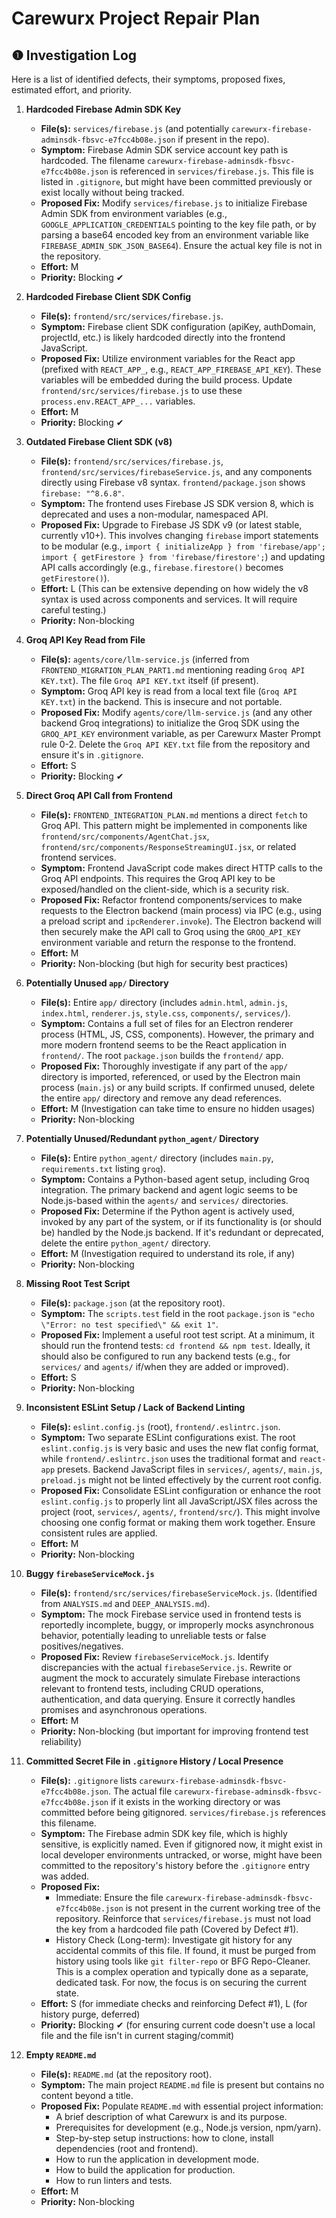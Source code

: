# Carewurx Project Repair Plan

## ❶ Investigation Log

Here is a list of identified defects, their symptoms, proposed fixes, estimated effort, and priority.

1.  **Hardcoded Firebase Admin SDK Key**
    *   **File(s):** `services/firebase.js` (and potentially `carewurx-firebase-adminsdk-fbsvc-e7fcc4b08e.json` if present in the repo).
    *   **Symptom:** Firebase Admin SDK service account key path is hardcoded. The filename `carewurx-firebase-adminsdk-fbsvc-e7fcc4b08e.json` is referenced in `services/firebase.js`. This file is listed in `.gitignore`, but might have been committed previously or exist locally without being tracked.
    *   **Proposed Fix:** Modify `services/firebase.js` to initialize Firebase Admin SDK from environment variables (e.g., `GOOGLE_APPLICATION_CREDENTIALS` pointing to the key file path, or by parsing a base64 encoded key from an environment variable like `FIREBASE_ADMIN_SDK_JSON_BASE64`). Ensure the actual key file is not in the repository.
    *   **Effort:** M
    *   **Priority:** Blocking ✔

2.  **Hardcoded Firebase Client SDK Config**
    *   **File(s):** `frontend/src/services/firebase.js`.
    *   **Symptom:** Firebase client SDK configuration (apiKey, authDomain, projectId, etc.) is likely hardcoded directly into the frontend JavaScript.
    *   **Proposed Fix:** Utilize environment variables for the React app (prefixed with `REACT_APP_`, e.g., `REACT_APP_FIREBASE_API_KEY`). These variables will be embedded during the build process. Update `frontend/src/services/firebase.js` to use these `process.env.REACT_APP_...` variables.
    *   **Effort:** M
    *   **Priority:** Blocking ✔

3.  **Outdated Firebase Client SDK (v8)**
    *   **File(s):** `frontend/src/services/firebase.js`, `frontend/src/services/firebaseService.js`, and any components directly using Firebase v8 syntax. `frontend/package.json` shows `firebase: "^8.6.8"`.
    *   **Symptom:** The frontend uses Firebase JS SDK version 8, which is deprecated and uses a non-modular, namespaced API.
    *   **Proposed Fix:** Upgrade to Firebase JS SDK v9 (or latest stable, currently v10+). This involves changing `firebase` import statements to be modular (e.g., `import { initializeApp } from 'firebase/app'; import { getFirestore } from 'firebase/firestore';`) and updating API calls accordingly (e.g., `firebase.firestore()` becomes `getFirestore()`).
    *   **Effort:** L (This can be extensive depending on how widely the v8 syntax is used across components and services. It will require careful testing.)
    *   **Priority:** Non-blocking

4.  **Groq API Key Read from File**
    *   **File(s):** `agents/core/llm-service.js` (inferred from `FRONTEND_MIGRATION_PLAN_PART1.md` mentioning reading `Groq API KEY.txt`). The file `Groq API KEY.txt` itself (if present).
    *   **Symptom:** Groq API key is read from a local text file (`Groq API KEY.txt`) in the backend. This is insecure and not portable.
    *   **Proposed Fix:** Modify `agents/core/llm-service.js` (and any other backend Groq integrations) to initialize the Groq SDK using the `GROQ_API_KEY` environment variable, as per Carewurx Master Prompt rule 0-2. Delete the `Groq API KEY.txt` file from the repository and ensure it's in `.gitignore`.
    *   **Effort:** S
    *   **Priority:** Blocking ✔

5.  **Direct Groq API Call from Frontend**
    *   **File(s):** `FRONTEND_INTEGRATION_PLAN.md` mentions a direct `fetch` to Groq API. This pattern might be implemented in components like `frontend/src/components/AgentChat.jsx`, `frontend/src/components/ResponseStreamingUI.jsx`, or related frontend services.
    *   **Symptom:** Frontend JavaScript code makes direct HTTP calls to the Groq API endpoints. This requires the Groq API key to be exposed/handled on the client-side, which is a security risk.
    *   **Proposed Fix:** Refactor frontend components/services to make requests to the Electron backend (main process) via IPC (e.g., using a preload script and `ipcRenderer.invoke`). The Electron backend will then securely make the API call to Groq using the `GROQ_API_KEY` environment variable and return the response to the frontend.
    *   **Effort:** M
    *   **Priority:** Non-blocking (but high for security best practices)

6.  **Potentially Unused `app/` Directory**
    *   **File(s):** Entire `app/` directory (includes `admin.html`, `admin.js`, `index.html`, `renderer.js`, `style.css`, `components/`, `services/`).
    *   **Symptom:** Contains a full set of files for an Electron renderer process (HTML, JS, CSS, components). However, the primary and more modern frontend seems to be the React application in `frontend/`. The root `package.json` builds the `frontend/` app.
    *   **Proposed Fix:** Thoroughly investigate if any part of the `app/` directory is imported, referenced, or used by the Electron main process (`main.js`) or any build scripts. If confirmed unused, delete the entire `app/` directory and remove any dead references.
    *   **Effort:** M (Investigation can take time to ensure no hidden usages)
    *   **Priority:** Non-blocking

7.  **Potentially Unused/Redundant `python_agent/` Directory**
    *   **File(s):** Entire `python_agent/` directory (includes `main.py`, `requirements.txt` listing `groq`).
    *   **Symptom:** Contains a Python-based agent setup, including Groq integration. The primary backend and agent logic seems to be Node.js-based within the `agents/` and `services/` directories.
    *   **Proposed Fix:** Determine if the Python agent is actively used, invoked by any part of the system, or if its functionality is (or should be) handled by the Node.js backend. If it's redundant or deprecated, delete the entire `python_agent/` directory.
    *   **Effort:** M (Investigation required to understand its role, if any)
    *   **Priority:** Non-blocking

8.  **Missing Root Test Script**
    *   **File(s):** `package.json` (at the repository root).
    *   **Symptom:** The `scripts.test` field in the root `package.json` is `"echo \"Error: no test specified\" && exit 1"`.
    *   **Proposed Fix:** Implement a useful root test script. At a minimum, it should run the frontend tests: `cd frontend && npm test`. Ideally, it should also be configured to run any backend tests (e.g., for `services/` and `agents/` if/when they are added or improved).
    *   **Effort:** S
    *   **Priority:** Non-blocking

9.  **Inconsistent ESLint Setup / Lack of Backend Linting**
    *   **File(s):** `eslint.config.js` (root), `frontend/.eslintrc.json`.
    *   **Symptom:** Two separate ESLint configurations exist. The root `eslint.config.js` is very basic and uses the new flat config format, while `frontend/.eslintrc.json` uses the traditional format and `react-app` presets. Backend JavaScript files in `services/`, `agents/`, `main.js`, `preload.js` might not be linted effectively by the current root config.
    *   **Proposed Fix:** Consolidate ESLint configuration or enhance the root `eslint.config.js` to properly lint all JavaScript/JSX files across the project (root, `services/`, `agents/`, `frontend/src/`). This might involve choosing one config format or making them work together. Ensure consistent rules are applied.
    *   **Effort:** M
    *   **Priority:** Non-blocking

10. **Buggy `firebaseServiceMock.js`**
    *   **File(s):** `frontend/src/services/firebaseServiceMock.js`. (Identified from `ANALYSIS.md` and `DEEP_ANALYSIS.md`).
    *   **Symptom:** The mock Firebase service used in frontend tests is reportedly incomplete, buggy, or improperly mocks asynchronous behavior, potentially leading to unreliable tests or false positives/negatives.
    *   **Proposed Fix:** Review `firebaseServiceMock.js`. Identify discrepancies with the actual `firebaseService.js`. Rewrite or augment the mock to accurately simulate Firebase interactions relevant to frontend tests, including CRUD operations, authentication, and data querying. Ensure it correctly handles promises and asynchronous operations.
    *   **Effort:** M
    *   **Priority:** Non-blocking (but important for improving frontend test reliability)

11. **Committed Secret File in `.gitignore` History / Local Presence**
    *   **File(s):** `.gitignore` lists `carewurx-firebase-adminsdk-fbsvc-e7fcc4b08e.json`. The actual file `carewurx-firebase-adminsdk-fbsvc-e7fcc4b08e.json` if it exists in the working directory or was committed before being gitignored. `services/firebase.js` references this filename.
    *   **Symptom:** The Firebase admin SDK key file, which is highly sensitive, is explicitly named. Even if gitignored now, it might exist in local developer environments untracked, or worse, might have been committed to the repository's history before the `.gitignore` entry was added.
    *   **Proposed Fix:**
        *   Immediate: Ensure the file `carewurx-firebase-adminsdk-fbsvc-e7fcc4b08e.json` is not present in the current working tree of the repository. Reinforce that `services/firebase.js` must not load the key from a hardcoded file path (Covered by Defect #1).
        *   History Check (Long-term): Investigate git history for any accidental commits of this file. If found, it must be purged from history using tools like `git filter-repo` or BFG Repo-Cleaner. This is a complex operation and typically done as a separate, dedicated task. For now, the focus is on securing the current state.
    *   **Effort:** S (for immediate checks and reinforcing Defect #1), L (for history purge, deferred)
    *   **Priority:** Blocking ✔ (for ensuring current code doesn't use a local file and the file isn't in current staging/commit)

12. **Empty `README.md`**
    *   **File(s):** `README.md` (at the repository root).
    *   **Symptom:** The main project `README.md` file is present but contains no content beyond a title.
    *   **Proposed Fix:** Populate `README.md` with essential project information:
        *   A brief description of what Carewurx is and its purpose.
        *   Prerequisites for development (e.g., Node.js version, npm/yarn).
        *   Step-by-step setup instructions: how to clone, install dependencies (root and frontend).
        *   How to run the application in development mode.
        *   How to build the application for production.
        *   How to run linters and tests.
    *   **Effort:** M
    *   **Priority:** Non-blocking
```
